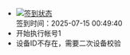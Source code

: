- [![签到状态](https://github.com/womade/Cloud189-Actions/actions/workflows/main.yml/badge.svg?branch=main)](https://github.com/womade/Cloud189-Actions/actions/workflows/main.yml) <br> 签到时间：2025-07-15 00:49:40
- 开始执行帐号1
- 设备ID不存在，需要二次设备校验
